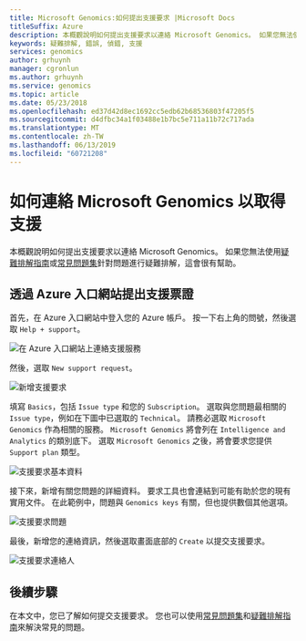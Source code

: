 ```yaml
---
title: Microsoft Genomics:如何提出支援要求 |Microsoft Docs
titleSuffix: Azure
description: 本概觀說明如何提出支援要求以連絡 Microsoft Genomics。 如果您無法使用疑難排解指南或常見問題集對問題進行疑難排解，這會很有幫助。
keywords: 疑難排解, 錯誤, 偵錯, 支援
services: genomics
author: grhuynh
manager: cgronlun
ms.author: grhuynh
ms.service: genomics
ms.topic: article
ms.date: 05/23/2018
ms.openlocfilehash: ed37d42d8ec1692cc5edb62b68536803f47205f5
ms.sourcegitcommit: d4dfbc34a1f03488e1b7bc5e711a11b72c717ada
ms.translationtype: MT
ms.contentlocale: zh-TW
ms.lasthandoff: 06/13/2019
ms.locfileid: "60721208"
---
```

# <a name="how-to-contact-microsoft-genomics-for-support"></a>如何連絡 Microsoft Genomics 以取得支援
本概觀說明如何提出支援要求以連絡 Microsoft Genomics。 如果您無法使用[疑難排解指南](troubleshooting-guide-genomics.md)或[常見問題集](frequently-asked-questions-genomics.md)針對問題進行疑難排解，這會很有幫助。 


## <a name="file-a-support-ticket-through-the-azure-portal"></a>透過 Azure 入口網站提出支援票證
首先，在 Azure 入口網站中登入您的 Azure 帳戶。 按一下右上角的問號，然後選取 `Help + support`。

![在 Azure 入口網站上連絡支援服務](./media/file-support-ticket/genomics-contact-support.png "在 Azure 入口網站上連絡支援服務") 



然後，選取 `New support request`。 

![新增支援要求](./media/file-support-ticket/new-support-request.png "新增支援要求") 

填寫 `Basics`，包括 `Issue type` 和您的 `Subscription`。 選取與您問題最相關的 `Issue type`，例如在下圖中已選取的 `Technical`。 請務必選取 `Microsoft Genomics` 作為相關的服務。  `Microsoft Genomics` 將會列在 `Intelligence and Analytics` 的類別底下。   選取 `Microsoft Genomics` 之後，將會要求您提供 `Support plan` 類型。

![支援要求基本資料](./media/file-support-ticket/support-request-basics.png "支援要求基本資料")


接下來，新增有關您問題的詳細資料。 要求工具也會連結到可能有助於您的現有實用文件。 在此範例中，問題與 `Genomics keys` 有關，但也提供數個其他選項。

![支援要求問題](./media/file-support-ticket/support-request-problem.png "支援要求問題")

最後，新增您的連絡資訊，然後選取畫面底部的 `Create` 以提交支援要求。

![支援要求連絡人](./media/file-support-ticket/support-request-contact.png "支援要求連絡人")

## <a name="next-steps"></a>後續步驟
在本文中，您已了解如何提交支援要求。 您也可以使用[常見問題集](frequently-asked-questions-genomics.md)和[疑難排解指南](troubleshooting-guide-genomics.md)來解決常見的問題。 